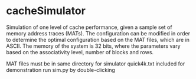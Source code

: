 # cacheSimulator
Simulation of one level of cache performance, given a sample set of memory address traces (MATs). The configuration can be modified in order to determine the optimal configuration based on the MAT files, which are in ASCII. The memory of the system is 32 bits, where the parameters vary based on the associativity level, number of blocks and rows. 

MAT files must be in same directory for simulator
quick4k.txt included for demonstration
run sim.py by double-clicking 
